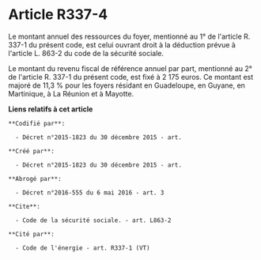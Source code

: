 # Article R337-4

Le montant annuel des ressources du foyer, mentionné au 1° de l'article R. 337-1 du présent code, est celui ouvrant droit à
la déduction prévue à l'article L. 863-2 du code de la sécurité sociale. 

Le montant du revenu fiscal de référence annuel par part, mentionné au 2° de l'article R. 337-1 du présent code, est fixé à 2
175 euros. Ce montant est majoré de 11,3 % pour les foyers résidant en Guadeloupe, en Guyane, en Martinique, à La Réunion et
à Mayotte.

**Liens relatifs à cet article**

	**Codifié par**:

	  - Décret n°2015-1823 du 30 décembre 2015 - art.

	**Créé par**:

	  - Décret n°2015-1823 du 30 décembre 2015 - art.

	**Abrogé par**:

	  - Décret n°2016-555 du 6 mai 2016 - art. 3

	**Cite**:

	  - Code de la sécurité sociale. - art. L863-2

	**Cité par**:

	  - Code de l'énergie - art. R337-1 (VT)
